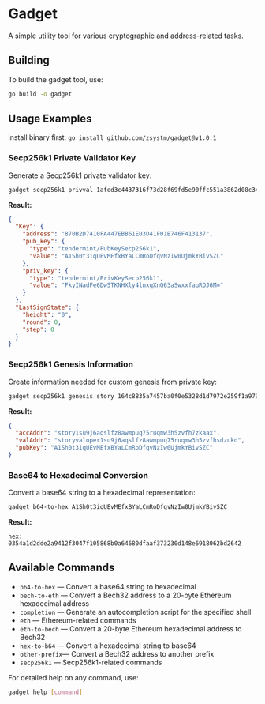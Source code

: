 # Gadget
A simple utility tool for various cryptographic and address-related tasks.

## Building
To build the gadget tool, use:

```bash
go build -o gadget
```

## Usage Examples
install binary first: `go install github.com/zsystm/gadget@v1.0.1`

### Secp256k1 Private Validator Key
Generate a Secp256k1 private validator key:

```bash
gadget secp256k1 privval 1afed3c4437316f73d28f69fd5e90ffc551a3862d08c34073e42f89d9dcc7149
```
**Result:**

```json
{
  "Key": {
    "address": "870B2D7410FA447EBB61E03D41F01B746F413137",
    "pub_key": {
      "type": "tendermint/PubKeySecp256k1",
      "value": "A1Sh0t3iqUEvMEfxBYaLCmRoDfqvNzIw0UjmkYBivSZC"
    },
    "priv_key": {
      "type": "tendermint/PrivKeySecp256k1",
      "value": "FkyINadFe6Dw5TKNHXly4lnxqXnQ63aSwxxfauROJ6M="
    }
  },
  "LastSignState": {
    "height": "0",
    "round": 0,
    "step": 0
  }
}
```

### Secp256k1 Genesis Information
Create information needed for custom genesis from private key:

```bash
gadget secp256k1 genesis story 164c8835a7457ba0f0e5328d1d7972e259f1a979d0eb7692c31c5f6ae44e27a3
```
**Result:**

```json
{
  "accAddr": "story1su9j6aqslfz8awmpuq75ruqmw3h5zvfh7zkaax",
  "valAddr": "storyvaloper1su9j6aqslfz8awmpuq75ruqmw3h5zvfhsdzukd",
  "pubKey": "A1Sh0t3iqUEvMEfxBYaLCmRoDfqvNzIw0UjmkYBivSZC"
}
```

### Base64 to Hexadecimal Conversion
Convert a base64 string to a hexadecimal representation:

```bash
gadget b64-to-hex A1Sh0t3iqUEvMEfxBYaLCmRoDfqvNzIw0UjmkYBivSZC
```
**Result:**
```
hex: 0354a1d2dde2a9412f3047f105868b0a64680dfaaf373230d148e6918062bd2642
```

## Available Commands

- `b64-to-hex`  — Convert a base64 string to hexadecimal
- `bech-to-eth` — Convert a Bech32 address to a 20-byte Ethereum hexadecimal address
- `completion`  — Generate an autocompletion script for the specified shell
- `eth`         — Ethereum-related commands
- `eth-to-bech` — Convert a 20-byte Ethereum hexadecimal address to Bech32
- `hex-to-b64`  — Convert a hexadecimal string to base64
- `other-prefix`— Convert a Bech32 address to another prefix
- `secp256k1`   — Secp256k1-related commands

For detailed help on any command, use:

```bash
gadget help [command]
```
